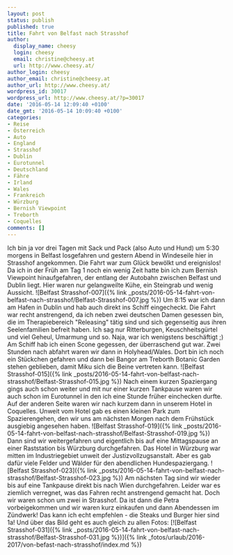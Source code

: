 ```yaml
---
layout: post
status: publish
published: true
title: Fahrt von Belfast nach Strasshof
author:
  display_name: cheesy
  login: cheesy
  email: christine@cheesy.at
  url: http://www.cheesy.at/
author_login: cheesy
author_email: christine@cheesy.at
author_url: http://www.cheesy.at/
wordpress_id: 30017
wordpress_url: http://www.cheesy.at/?p=30017
date: '2016-05-14 12:09:40 +0100'
date_gmt: '2016-05-14 10:09:40 +0100'
categories:
- Reise
- Österreich
- Auto
- England
- Strasshof
- Dublin
- Eurotunnel
- Deutschland
- Fähre
- Irland
- Wales
- Frankreich
- Würzburg
- Bernish Viewpoint
- Treborth
- Coquelles
comments: []
---
```

Ich bin ja vor drei Tagen mit Sack und Pack (also Auto und Hund) um 5:30 morgens in Belfast losgefahren und gestern Abend in Windeseile hier in Strasshof angekommen.
Die Fahrt war zum Glück bewölkt und ereignislos!
Da ich in der Früh am Tag 1 noch ein wenig Zeit hatte bin ich zum Bernish Viewpoint hinaufgefahren, der entlang der Autobahn zwischen Belfast und Dublin liegt. Hier waren nur gelangweilte Kühe, ein Steingrab und wenig Aussicht.
![Belfast Strasshof-007]({% link _posts/2016-05-14-fahrt-von-belfast-nach-strasshof/Belfast-Strasshof-007.jpg %})
Um 8:15 war ich dann am Hafen in Dublin und hab auch direkt ins Schiff eingecheckt. Die Fahrt war recht anstrengend, da ich neben zwei deutschen Damen gesessen bin, die im Therapiebereich "Releasing" tätig sind und sich gegenseitig aus ihren Seelenfamilien befreit haben. Ich sag nur Ritterburgen, Keuschheitsgürtel und viel Geheul, Umarmung und so. Naja, war ich wenigstens beschäftigt ;) Am Schiff hab ich einen Scone gegessen, der überraschend gut war.
Zwei Stunden nach abfahrt waren wir dann in Holyhead/Wales. Dort bin ich noch ein Stückchen gefahren und dann bei Bangor am Treborth Botanic Garden stehen geblieben, damit Miku sich die Beine vertreten kann.
![Belfast Strasshof-015]({% link _posts/2016-05-14-fahrt-von-belfast-nach-strasshof/Belfast-Strasshof-015.jpg %})
Nach einem kurzen Spaziergang gings auch schon weiter und mit nur einer kurzen Tankpause waren wir auch schon im Eurotunnel in den ich eine Stunde früher einchecken durfte. Auf der anderen Seite waren wir nach kurzem dann in unserem Hotel in Coquelles.
Unweit vom Hotel gab es einen kleinen Park zum Spazierengehen, den wir uns am nächsten Morgen nach dem Frühstück ausgiebig angesehen haben.
![Belfast Strasshof-019]({% link _posts/2016-05-14-fahrt-von-belfast-nach-strasshof/Belfast-Strasshof-019.jpg %})
Dann sind wir weitergefahren und eigentlich bis auf eine Mittagspause an einer Raststation bis Würzburg durchgefahren. Das Hotel in Würzburg war mitten im Industriegebiet unweit der Justizvollzugsanstalt. Aber es gab dafür viele Felder und Wälder für den abendlichen Hundespaziergang.
![Belfast Strasshof-023]({% link _posts/2016-05-14-fahrt-von-belfast-nach-strasshof/Belfast-Strasshof-023.jpg %})
Am nächsten Tag sind wir wieder bis auf eine Tankpause direkt bis nach Wien durchgefahren. Leider war es ziemlich verregnet, was das Fahren recht anstrengend gemacht hat. Doch wir waren schon um zwei in Strasshof. Da ist dann die Petra vorbeigekommen und wir waren kurz einkaufen und dann Abendessen im Zündwerk! Das kann ich echt empfehlen - die Steaks und Burger hier sind 1a!
Und über das Bild geht es auch gleich zu allen Fotos:
[![Belfast Strasshof-031]({% link _posts/2016-05-14-fahrt-von-belfast-nach-strasshof/Belfast-Strasshof-031.jpg %})]({% link _fotos/urlaub/2016-2017/von-befast-nach-strasshof/index.md %})
